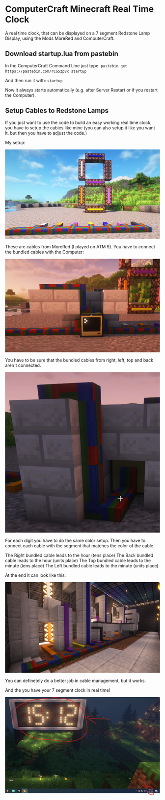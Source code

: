 # ComputerCraft Minecraft Real Time Clock
A real time clock, that can be displayed on a 7 segment Redstone Lamp Display, using the Mods MoreRed and ComputerCraft. 

## Download startup.lua from pastebin

In the ComputerCraft Command Line just type:
`pastebin get https://pastebin.com/rCG5zpVx startup`

And then run it with:
`startup`

Now it always starts automatically (e.g. after Server Restart or if you restart the Computer).

## Setup Cables to Redstone Lamps

If you just want to use the code to build an easy working real time clock, you have to setup the cables like mine (you can also setup it like you want it, but then you have to adjust the code.)

My setup:

![Redstone Lamp Setup](/Setup.png)

These are cables from MoreRed (I played on ATM 9). You have to connect the bundled cables with the Computer:

![Front](computer.png)

You have to be sure that the bundled cables from right, left, top and back aren´t connected.

![Back](computer2.png)

For each digit you have to do the same color setup.
Then you have to connect each cable with the segment that matches the color of the cable.

The Right bundled cable leads to the hour (tens place)
The Back bundled cable leads to the hour (units place)
The Top bundled cable leads to the minute (tens place)
The Left bundled cable leads to the minute (units place)

At the end it can look like this:

![Cable Salad](cablemanagement.png)

You can definetely do a better job in cable management, but it works.

And the you have your 7 segment clock in real time!

![Clock](clock.png)
